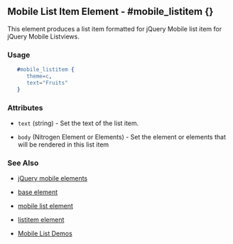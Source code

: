 <!-- dash: #mobile_listitem | Element | ###:Section -->


## Mobile List Item Element - #mobile_listitem {}

This element produces a list item formatted for jQuery Mobile list item for jQuery Mobile Listviews.

### Usage

```erlang
   #mobile_listitem { 
      theme=c,
      text="Fruits"
   }

```

### Attributes
 
   * `text` (string) - Set the text of the list item.

   * `body` (Nitrogen Element or Elements) - Set the element or elements that will be rendered in this list item

### See Also

 *  [jQuery mobile elements](./jquery_mobile.md)

 *  [base element](./element_base.md)

 *  [mobile list element](./mobile_list.md)

 *  [listitem element](./listitem.md)

 *  [Mobile List Demos](http://nitrogenproject.com/demos/mobile_list)
